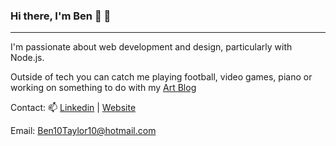 ### Hi there, I'm Ben 👋 🤠
---------------------------

I'm passionate about web development and design, particularly with Node.js.

Outside of tech you can catch me playing football, video games, piano or working on something to do with my [Art Blog](https://www.instagram.com/featurefield/?hl=en)

Contact: 📫    [Linkedin](https://www.linkedin.com/in/ben-taylor-tech/) | [Website](https://portfolio-11585.web.app/) 

Email: Ben10Taylor10@hotmail.com



